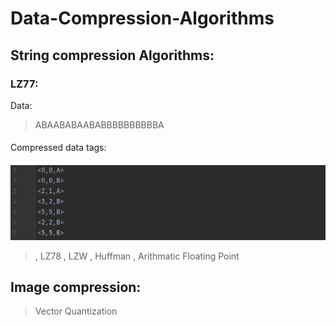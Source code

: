 # Data-Compression-Algorithms
## String compression Algorithms:
### LZ77:
Data: 
> ABAABABAABABBBBBBBBBBA 
####
Compressed data tags:
####
![image](https://github.com/JonathanGhaly/Data-Compression-Algorithms/blob/main/LZ77/lz77c.png)

> , LZ78
> , LZW
> , Huffman
> , Arithmatic Floating Point
## Image compression:
> Vector Quantization
